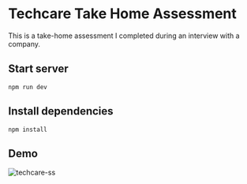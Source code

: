 # Techcare Take Home Assessment

This is a take-home assessment I completed during an interview with a company.

## Start server

```npm run dev```

## Install dependencies

```npm install```

## Demo

![techcare-ss](https://github.com/user-attachments/assets/c070596c-479c-4ea0-bcf9-80f47e8a141b)
